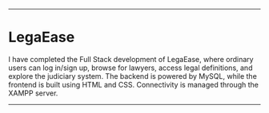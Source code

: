 
---

# LegaEase

I have completed the Full Stack development of LegaEase, where ordinary users can log in/sign up, browse for lawyers, access legal definitions, and explore the judiciary system. The backend is powered by MySQL, while the frontend is built using HTML and CSS. Connectivity is managed through the XAMPP server.

--- 

